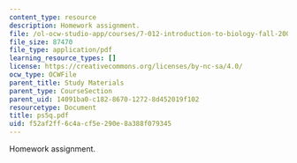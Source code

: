 ```yaml
---
content_type: resource
description: Homework assignment.
file: /ol-ocw-studio-app/courses/7-012-introduction-to-biology-fall-2004/f52af2ff6c4acf5e290e8a388f079345_ps5q.pdf
file_size: 87470
file_type: application/pdf
learning_resource_types: []
license: https://creativecommons.org/licenses/by-nc-sa/4.0/
ocw_type: OCWFile
parent_title: Study Materials
parent_type: CourseSection
parent_uid: 14091ba0-c182-8670-1272-8d452019f102
resourcetype: Document
title: ps5q.pdf
uid: f52af2ff-6c4a-cf5e-290e-8a388f079345
---
```

Homework assignment.
